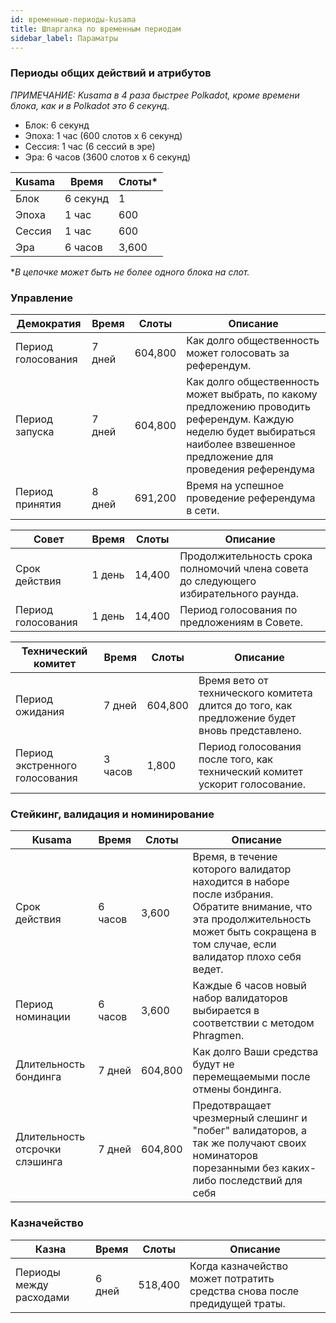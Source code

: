 ```yaml
---
id: временные-периоды-kusama
title: Шпаргалка по временным периодам
sidebar_label: Параматры
---
```


### Периоды общих действий и атрибутов

_ПРИМЕЧАНИЕ: Kusama в 4 раза быстрее Polkadot, кроме времени блока, как и в Polkadot это 6 секунд._

- Блок: 6 секунд
- Эпоха: 1 час (600 слотов x 6 секунд)
- Сессия: 1 час (6 сессий в эре)
- Эра: 6 часов (3600 слотов x 6 секунд)

| Kusama | Время    | Слоты\* |
| ------ | -------- | ------- |
| Блок   | 6 секунд | 1       |
| Эпоха  | 1 час    | 600     |
| Сессия | 1 час    | 600     |
| Эра    | 6 часов  | 3,600   |

\*_В цепочке может быть не более одного блока на слот._

### Управление

| Демократия         | Время  | Слоты   | Описание                                                                                                                                                                      |
| ------------------ | ------ | ------- | ----------------------------------------------------------------------------------------------------------------------------------------------------------------------------- |
| Период голосования | 7 дней | 604,800 | Как долго общественность может голосовать за референдум.                                                                                                                      |
| Период запуска     | 7 дней | 604,800 | Как долго общественность может выбрать, по какому предложению проводить референдум. Каждую неделю будет выбираться наиболее взвешенное предложение для проведения референдума |
| Период принятия    | 8 дней | 691,200 | Время на успешное проведение референдума в сети.                                                                                                                              |

| Совет              | Время  | Слоты  | Описание                                                                             |
| ------------------ | ------ | ------ | ------------------------------------------------------------------------------------ |
| Срок действия      | 1 день | 14,400 | Продолжительность срока полномочий члена совета до следующего избирательного раунда. |
| Период голосования | 1 день | 14,400 | Период голосования по предложениям в Совете.                                         |

| Технический комитет            | Время   | Слоты   | Описание                                                                                      |
| ------------------------------ | ------- | ------- | --------------------------------------------------------------------------------------------- |
| Период ожидания                | 7 дней  | 604,800 | Время вето от технического комитета длится до того, как предложение будет вновь представлено. |
| Период экстренного голосования | 3 часов | 1,800   | Период голосования после того, как технический комитет ускорит голосование.                   |

### Стейкинг, валидация и номинирование

| Kusama                         | Время   | Слоты   | Описание                                                                                                                                                                                |
| ------------------------------ | ------- | ------- | --------------------------------------------------------------------------------------------------------------------------------------------------------------------------------------- |
| Срок действия                  | 6 часов | 3,600   | Время, в течение которого валидатор находится в наборе после избрания. Обратите внимание, что эта продолжительность может быть сокращена в том случае, если валидатор плохо себя ведет. |
| Период номинации               | 6 часов | 3,600   | Каждые 6 часов новый набор валидаторов выбирается в соответствии с методом Phragmen.                                                                                                    |
| Длительность бондинга          | 7 дней  | 604,800 | Как долго Ваши средства будут не перемещаемыми после отмены бондинга.                                                                                                                   |
| Длительность отсрочки слэшинга | 7 дней  | 604,800 | Предотвращает чрезмерный слешинг и "побег" валидаторов, а так же получают своих номинаторов порезанными без каких-либо последствий для себя                                             |

### Казначейство

| Казна                   | Время  | Слоты   | Описание                                                                  |
| ----------------------- | ------ | ------- | ------------------------------------------------------------------------- |
| Периоды между расходами | 6 дней | 518,400 | Когда казначейство может потратить средства снова после предидущей траты. |
